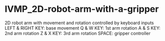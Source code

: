 # IVMP_2D-robot-arm-with-a-gripper

2D robot arm with movement and rotation controlled by keyboard inputs
LEFT & RIGHT KEY: base movement
Q & W KEY: 1st arm rotation
A & S KEY: 2nd arm rotation
Z & X KEY: 3rd arm rotation
SPACE: gripper controller
